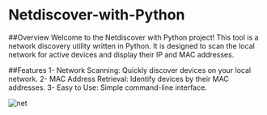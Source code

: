 # Netdiscover-with-Python
##Overview
Welcome to the Netdiscover with Python project! This tool is a network discovery utility written in Python. It is designed to scan the local network for active devices and display their IP and MAC addresses.

##Features
1- Network Scanning: Quickly discover devices on your local network.
2- MAC Address Retrieval: Identify devices by their MAC addresses.
3- Easy to Use: Simple command-line interface.

![net](https://github.com/xsinemgunesx/Netdiscover-with-Python/assets/104680332/3a67ef67-4797-49d4-a6b5-eb45627b42db)
